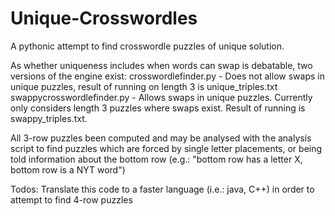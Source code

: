 # Unique-Crosswordles
A pythonic attempt to find crosswordle puzzles of unique solution.

As whether uniqueness includes when words can swap is debatable, two versions of the engine exist:
crosswordlefinder.py - Does not allow swaps in unique puzzles, result of running on length 3 is unique_triples.txt
swappycrosswordlefinder.py - Allows swaps in unique puzzles. Currently only considers length 3 puzzles where swaps exist. Result of running is swappy_triples.txt.

All 3-row puzzles been computed and may be analysed with the analysis script to find puzzles which are forced by single letter placements, or being told information about the bottom row (e.g.: "bottom row has a letter X, bottom row is a NYT word")

Todos: Translate this code to a faster language (i.e.: java, C++) in order to attempt to find 4-row puzzles

